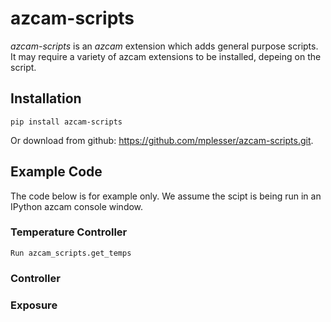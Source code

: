 # azcam-scripts

*azcam-scripts* is an *azcam* extension which adds general purpose scripts. It may require a variety of azcam extensions to be installed, depeing on the script.

## Installation

`pip install azcam-scripts`

Or download from github: https://github.com/mplesser/azcam-scripts.git.

## Example Code

The code below is for example only.  We assume the scipt is being run in an IPython azcam console window.

### Temperature Controller
    Run azcam_scripts.get_temps

### Controller

### Exposure

